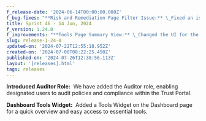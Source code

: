 ```yaml
---
f_release-date: '2024-06-14T00:00:00.000Z'
f_bug-fixes: "**Risk and Remediation Page Filter Issue:** \_Fixed an issue where filter values on the Risk and Remediation page would become empty on page refresh, ensuring consistent data display.\n\n**Accepted Risks Validation:** \_Restricted the acceptance of already accepted risks, preventing users from accepting risks multiple times.\n\n**Resolved Remediation Link Issue:** \_Fixed an issue where resolved remediations could not be opened via the track remediation link from the Risk page, improving remediation tracking functionality.\n\n**License Page Input Validation:** \_Updated the license page to only accept valid numbers in the license number field, enhancing data integrity and accuracy.\n\n**Remediation Error Message Enhancement:** \_Improved error messaging for remediations when users attempt to save without assigning an assignee, ensuring clarity and completeness in remediation management.\n\n**Security Awareness UI Fix:** \_Fixed a UI issue in the Security Awareness page where the last row was previously cut off, ensuring all content displays properly for improved usability."
title: Sprint 46 - 14 Jun, 2024
f_version: 1.24.0
f_improvements: "**Tools Page Summary View:** \_Changed the UI for the Tools page to include a Summary view, enhancing user experience and data presentation.\n\n**Event Page Search Enhancement:** \_Users can now search by Event name on the Events page, improving efficiency in Event Management.\n\n**Manual Vendor and Tool Name Population:** \_It's now possible to manually populate Vendor Name and Tool Name fields, providing greater customization and accuracy in License Management."
slug: release-1-24-0
updated-on: '2024-07-22T12:55:18.952Z'
created-on: '2024-07-08T08:22:25.450Z'
published-on: '2024-07-26T12:38:56.113Z'
layout: '[releases].html'
tags: releases
---
```


**Introduced Auditor Role:**  We have added the Auditor role, enabling designated users to audit policies and compliance within the Trust Portal.

**Dashboard Tools Widget:**  Added a Tools Widget on the Dashboard page for a quick overview and easy access to essential tools.
